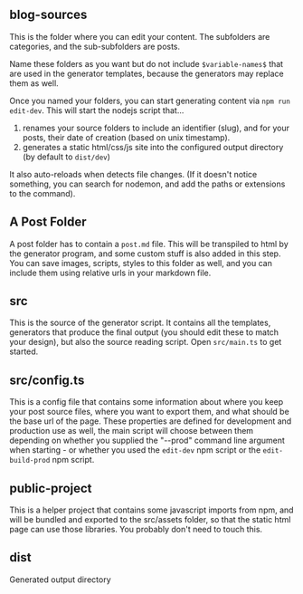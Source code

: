 ## blog-sources
This is the folder where you can edit your content. The subfolders are categories, and the sub-subfolders are posts.

Name these folders as you want but do not include `$variable-names$` that are used in the generator templates, because the generators may replace them as well.

Once you named your folders, you can start generating content via `npm run edit-dev`. This will start the nodejs script that...

1. renames your source folders to include an identifier (slug), and for your posts, their date of creation (based on unix timestamp).
2. generates a static html/css/js site into the configured output directory (by default to `dist/dev`)

It also auto-reloads when detects file changes. (If it doesn't notice something, you can search for nodemon, and add the paths or extensions to the command).

## A Post Folder
A post folder has to contain a `post.md` file. This will be transpiled to html by the generator program, and some custom stuff is also added in this step.
You can save images, scripts, styles to this folder as well, and you can include them using relative urls in your markdown file.

## src
This is the source of the generator script. It contains all the templates, generators that produce the final output (you should edit these to match your design), but also the source reading script. Open `src/main.ts` to get started.

## src/config.ts
This is a config file that contains some information about where you keep your post
source files, where you want to export them, and what should be 
the base url of the page. These properties are defined for 
development and production use as well, the main script will 
choose between them depending on whether you supplied the "--prod"
command line argument when starting - or whether you used the 
`edit-dev` npm script or the `edit-build-prod` npm script.

## public-project
This is a helper project that contains some javascript imports from npm, and will be bundled and exported to the src/assets folder, so that the static html page can use those libraries. You probably don't need to touch this.

## dist
Generated output directory
